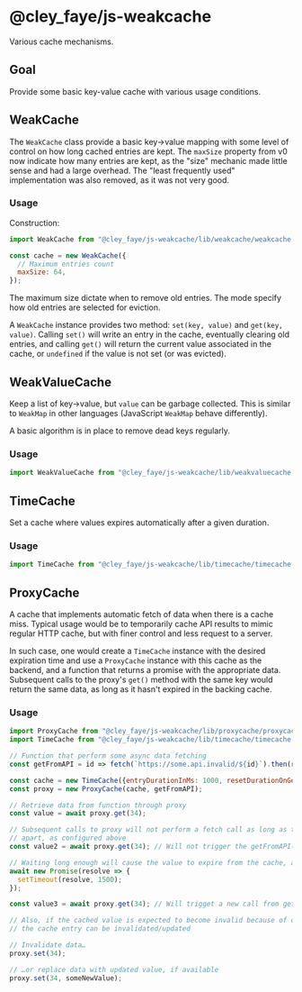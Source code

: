 @cley_faye/js-weakcache
=======================
Various cache mechanisms.

Goal
----
Provide some basic key-value cache with various usage conditions.

WeakCache
---------
The `WeakCache` class provide a basic key→value mapping with some level of control on how long
cached entries are kept.
The `maxSize` property from v0 now indicate how many entries are kept, as the "size" mechanic made
little sense and had a large overhead.
The "least frequently used" implementation was also removed, as it was not very good.

### Usage
Construction:

```JavaScript
import WeakCache from "@cley_faye/js-weakcache/lib/weakcache/weakcache.js";

const cache = new WeakCache({
  // Maximum entries count
  maxSize: 64,
});
```

The maximum size dictate when to remove old entries.
The mode specify how old entries are selected for eviction.

A `WeakCache` instance provides two method: `set(key, value)` and `get(key, value)`.
Calling `set()` will write an entry in the cache, eventually clearing old entries, and calling
`get()` will return the current value associated in the cache, or `undefined` if the value is not
set (or was evicted).

WeakValueCache
--------------
Keep a list of key→value, but `value` can be garbage collected.
This is similar to `WeakMap` in other languages (JavaScript `WeakMap` behave differently).

A basic algorithm is in place to remove dead keys regularly.

### Usage

```JavaScript
import WeakValueCache from "@cley_faye/js-weakcache/lib/weakvaluecache.js";
```

TimeCache
---------
Set a cache where values expires automatically after a given duration.

### Usage

```JavaScript
import TimeCache from "@cley_faye/js-weakcache/lib/timecache/timecache.js";
```

ProxyCache
----------
A cache that implements automatic fetch of data when there is a cache miss.
Typical usage would be to temporarily cache API results to mimic regular HTTP cache, but with finer
control and less request to a server.

In such case, one would create a `TimeCache` instance with the desired expiration time and use a
`ProxyCache` instance with this cache as the backend, and a function that returns a promise with the
appropriate data.
Subsequent calls to the proxy's `get()` method with the same key would return the same data, as long
as it hasn't expired in the backing cache.

### Usage

```JavaScript
import ProxyCache from "@cley_faye/js-weakcache/lib/proxycache/proxycache.js";
import TimeCache from "@cley_faye/js-weakcache/lib/timecache/timecache.js";

// Function that perform some async data fetching
const getFromAPI = id => fetch(`https://some.api.invalid/${id}`).then(res => res.json());

const cache = new TimeCache({entryDurationInMs: 1000, resetDurationOnGet: true});
const proxy = new ProxyCache(cache, getFromAPI);

// Retrieve data from function through proxy
const value = await proxy.get(34);

// Subsequent calls to proxy will not perform a fetch call as long as the calls are less than 1000ms
// apart, as configured above
const value2 = await proxy.get(34); // Will not trigger the getFromAPI() function call

// Waiting long enough will cause the value to expire from the cache, and trigger a new call
await new Promise(resolve => {
  setTimeout(resolve, 1500);
});

const value3 = await proxy.get(34); // Will trigget a new call from getFromAPI()

// Also, if the cached value is expected to become invalid because of outside action (user, etc.)
// the cache entry can be invalidated/updated

// Invalidate data…
proxy.set(34);

// …or replace data with updated value, if available
proxy.set(34, someNewValue);
```
